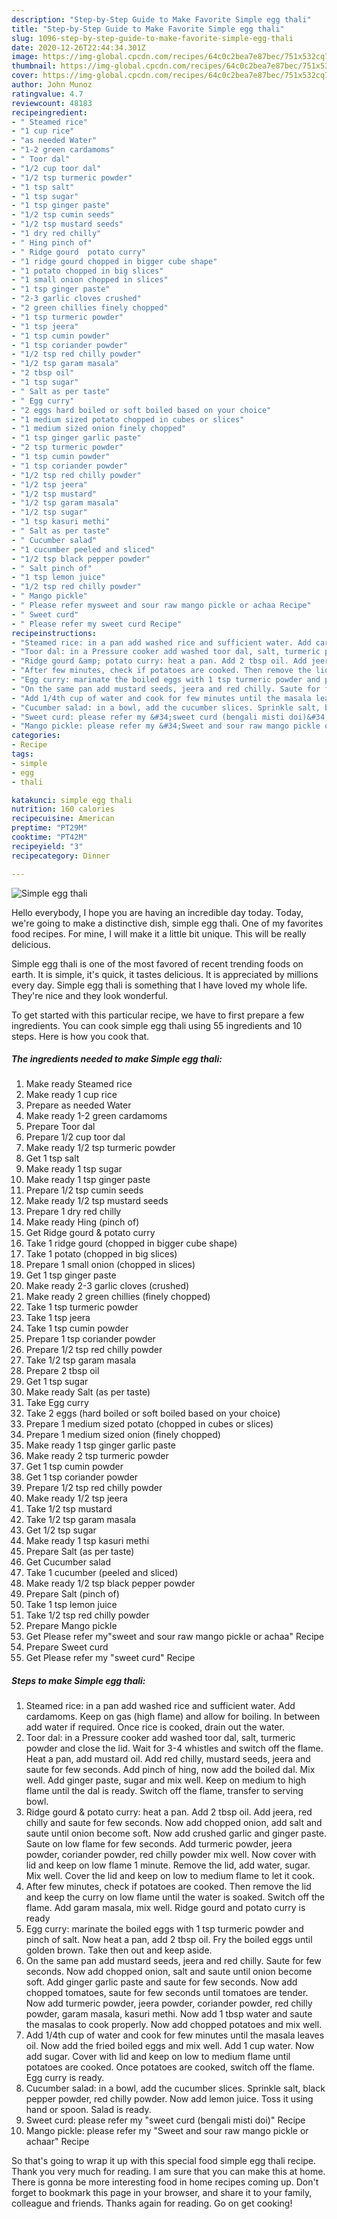 ```yaml
---
description: "Step-by-Step Guide to Make Favorite Simple egg thali"
title: "Step-by-Step Guide to Make Favorite Simple egg thali"
slug: 1096-step-by-step-guide-to-make-favorite-simple-egg-thali
date: 2020-12-26T22:44:34.301Z
image: https://img-global.cpcdn.com/recipes/64c0c2bea7e87bec/751x532cq70/simple-egg-thali-recipe-main-photo.jpg
thumbnail: https://img-global.cpcdn.com/recipes/64c0c2bea7e87bec/751x532cq70/simple-egg-thali-recipe-main-photo.jpg
cover: https://img-global.cpcdn.com/recipes/64c0c2bea7e87bec/751x532cq70/simple-egg-thali-recipe-main-photo.jpg
author: John Munoz
ratingvalue: 4.7
reviewcount: 48183
recipeingredient:
- " Steamed rice"
- "1 cup rice"
- "as needed Water"
- "1-2 green cardamoms"
- " Toor dal"
- "1/2 cup toor dal"
- "1/2 tsp turmeric powder"
- "1 tsp salt"
- "1 tsp sugar"
- "1 tsp ginger paste"
- "1/2 tsp cumin seeds"
- "1/2 tsp mustard seeds"
- "1 dry red chilly"
- " Hing pinch of"
- " Ridge gourd  potato curry"
- "1 ridge gourd chopped in bigger cube shape"
- "1 potato chopped in big slices"
- "1 small onion chopped in slices"
- "1 tsp ginger paste"
- "2-3 garlic cloves crushed"
- "2 green chillies finely chopped"
- "1 tsp turmeric powder"
- "1 tsp jeera"
- "1 tsp cumin powder"
- "1 tsp coriander powder"
- "1/2 tsp red chilly powder"
- "1/2 tsp garam masala"
- "2 tbsp oil"
- "1 tsp sugar"
- " Salt as per taste"
- " Egg curry"
- "2 eggs hard boiled or soft boiled based on your choice"
- "1 medium sized potato chopped in cubes or slices"
- "1 medium sized onion finely chopped"
- "1 tsp ginger garlic paste"
- "2 tsp turmeric powder"
- "1 tsp cumin powder"
- "1 tsp coriander powder"
- "1/2 tsp red chilly powder"
- "1/2 tsp jeera"
- "1/2 tsp mustard"
- "1/2 tsp garam masala"
- "1/2 tsp sugar"
- "1 tsp kasuri methi"
- " Salt as per taste"
- " Cucumber salad"
- "1 cucumber peeled and sliced"
- "1/2 tsp black pepper powder"
- " Salt pinch of"
- "1 tsp lemon juice"
- "1/2 tsp red chilly powder"
- " Mango pickle"
- " Please refer mysweet and sour raw mango pickle or achaa Recipe"
- " Sweet curd"
- " Please refer my sweet curd Recipe"
recipeinstructions:
- "Steamed rice: in a pan add washed rice and sufficient water. Add cardamoms. Keep on gas (high flame) and allow for boiling. In between add water if required. Once rice is cooked, drain out the water."
- "Toor dal: in a Pressure cooker add washed toor dal, salt, turmeric powder and close the lid. Wait for 3-4 whistles and switch off the flame. Heat a pan, add mustard oil. Add red chilly, mustard seeds, jeera and saute for few seconds. Add pinch of hing, now add the boiled dal. Mix well. Add ginger paste, sugar and mix well. Keep on medium to high flame until the dal is ready. Switch off the flame, transfer to serving bowl."
- "Ridge gourd &amp; potato curry: heat a pan. Add 2 tbsp oil. Add jeera, red chilly and saute for few seconds. Now add chopped onion, add salt and saute until onion become soft. Now add crushed garlic and ginger paste. Saute on low flame for few seconds. Add turmeric powder, jeera powder, coriander powder, red chilly powder mix well. Now cover with lid and keep on low flame 1 minute. Remove the lid, add water, sugar. Mix well. Cover the lid and keep on low to medium flame to let it cook."
- "After few minutes, check if potatoes are cooked. Then remove the lid and keep the curry on low flame until the water is soaked. Switch off the flame. Add garam masala, mix well. Ridge gourd and potato curry is ready"
- "Egg curry: marinate the boiled eggs with 1 tsp turmeric powder and pinch of salt. Now heat a pan, add 2 tbsp oil. Fry the boiled eggs until golden brown. Take then out and keep aside."
- "On the same pan add mustard seeds, jeera and red chilly. Saute for few seconds. Now add chopped onion, salt and saute until onion become soft. Add ginger garlic paste and saute for few seconds. Now add chopped tomatoes, saute for few seconds until tomatoes are tender. Now add turmeric powder, jeera powder, coriander powder, red chilly powder, garam masala, kasuri methi. Now add 1 tbsp water and saute the masalas to cook properly. Now add chopped potatoes and mix well."
- "Add 1/4th cup of water and cook for few minutes until the masala leaves oil. Now add the fried boiled eggs and mix well. Add 1 cup water. Now add sugar. Cover with lid and keep on low to medium flame until potatoes are cooked. Once potatoes are cooked, switch off the flame. Egg curry is ready."
- "Cucumber salad: in a bowl, add the cucumber slices. Sprinkle salt, black pepper powder, red chilly powder. Now add lemon juice. Toss it using hand or spoon. Salad is ready."
- "Sweet curd: please refer my &#34;sweet curd (bengali misti doi)&#34; Recipe"
- "Mango pickle: please refer my &#34;Sweet and sour raw mango pickle or achaar&#34; Recipe"
categories:
- Recipe
tags:
- simple
- egg
- thali

katakunci: simple egg thali 
nutrition: 160 calories
recipecuisine: American
preptime: "PT29M"
cooktime: "PT42M"
recipeyield: "3"
recipecategory: Dinner

---
```



![Simple egg thali](https://img-global.cpcdn.com/recipes/64c0c2bea7e87bec/751x532cq70/simple-egg-thali-recipe-main-photo.jpg)

Hello everybody, I hope you are having an incredible day today. Today, we're going to make a distinctive dish, simple egg thali. One of my favorites food recipes. For mine, I will make it a little bit unique. This will be really delicious.

Simple egg thali is one of the most favored of recent trending foods on earth. It is simple, it's quick, it tastes delicious. It is appreciated by millions every day. Simple egg thali is something that I have loved my whole life. They're nice and they look wonderful.




To get started with this particular recipe, we have to first prepare a few ingredients. You can cook simple egg thali using 55 ingredients and 10 steps. Here is how you cook that.

<!--inarticleads1-->

##### The ingredients needed to make Simple egg thali:

1. Make ready  Steamed rice
1. Make ready 1 cup rice
1. Prepare as needed Water
1. Make ready 1-2 green cardamoms
1. Prepare  Toor dal
1. Prepare 1/2 cup toor dal
1. Make ready 1/2 tsp turmeric powder
1. Get 1 tsp salt
1. Make ready 1 tsp sugar
1. Make ready 1 tsp ginger paste
1. Prepare 1/2 tsp cumin seeds
1. Make ready 1/2 tsp mustard seeds
1. Prepare 1 dry red chilly
1. Make ready  Hing (pinch of)
1. Get  Ridge gourd &amp; potato curry
1. Take 1 ridge gourd (chopped in bigger cube shape)
1. Take 1 potato (chopped in big slices)
1. Prepare 1 small onion (chopped in slices)
1. Get 1 tsp ginger paste
1. Make ready 2-3 garlic cloves (crushed)
1. Make ready 2 green chillies (finely chopped)
1. Take 1 tsp turmeric powder
1. Take 1 tsp jeera
1. Take 1 tsp cumin powder
1. Prepare 1 tsp coriander powder
1. Prepare 1/2 tsp red chilly powder
1. Take 1/2 tsp garam masala
1. Prepare 2 tbsp oil
1. Get 1 tsp sugar
1. Make ready  Salt (as per taste)
1. Take  Egg curry
1. Take 2 eggs (hard boiled or soft boiled based on your choice)
1. Prepare 1 medium sized potato (chopped in cubes or slices)
1. Prepare 1 medium sized onion (finely chopped)
1. Make ready 1 tsp ginger garlic paste
1. Make ready 2 tsp turmeric powder
1. Get 1 tsp cumin powder
1. Get 1 tsp coriander powder
1. Prepare 1/2 tsp red chilly powder
1. Make ready 1/2 tsp jeera
1. Take 1/2 tsp mustard
1. Take 1/2 tsp garam masala
1. Get 1/2 tsp sugar
1. Make ready 1 tsp kasuri methi
1. Prepare  Salt (as per taste)
1. Get  Cucumber salad
1. Take 1 cucumber (peeled and sliced)
1. Make ready 1/2 tsp black pepper powder
1. Prepare  Salt (pinch of)
1. Take 1 tsp lemon juice
1. Take 1/2 tsp red chilly powder
1. Prepare  Mango pickle
1. Get  Please refer my&#34;sweet and sour raw mango pickle or achaa&#34; Recipe
1. Prepare  Sweet curd
1. Get  Please refer my &#34;sweet curd&#34; Recipe




<!--inarticleads2-->

##### Steps to make Simple egg thali:

1. Steamed rice: in a pan add washed rice and sufficient water. Add cardamoms. Keep on gas (high flame) and allow for boiling. In between add water if required. Once rice is cooked, drain out the water.
1. Toor dal: in a Pressure cooker add washed toor dal, salt, turmeric powder and close the lid. Wait for 3-4 whistles and switch off the flame. Heat a pan, add mustard oil. Add red chilly, mustard seeds, jeera and saute for few seconds. Add pinch of hing, now add the boiled dal. Mix well. Add ginger paste, sugar and mix well. Keep on medium to high flame until the dal is ready. Switch off the flame, transfer to serving bowl.
1. Ridge gourd &amp; potato curry: heat a pan. Add 2 tbsp oil. Add jeera, red chilly and saute for few seconds. Now add chopped onion, add salt and saute until onion become soft. Now add crushed garlic and ginger paste. Saute on low flame for few seconds. Add turmeric powder, jeera powder, coriander powder, red chilly powder mix well. Now cover with lid and keep on low flame 1 minute. Remove the lid, add water, sugar. Mix well. Cover the lid and keep on low to medium flame to let it cook.
1. After few minutes, check if potatoes are cooked. Then remove the lid and keep the curry on low flame until the water is soaked. Switch off the flame. Add garam masala, mix well. Ridge gourd and potato curry is ready
1. Egg curry: marinate the boiled eggs with 1 tsp turmeric powder and pinch of salt. Now heat a pan, add 2 tbsp oil. Fry the boiled eggs until golden brown. Take then out and keep aside.
1. On the same pan add mustard seeds, jeera and red chilly. Saute for few seconds. Now add chopped onion, salt and saute until onion become soft. Add ginger garlic paste and saute for few seconds. Now add chopped tomatoes, saute for few seconds until tomatoes are tender. Now add turmeric powder, jeera powder, coriander powder, red chilly powder, garam masala, kasuri methi. Now add 1 tbsp water and saute the masalas to cook properly. Now add chopped potatoes and mix well.
1. Add 1/4th cup of water and cook for few minutes until the masala leaves oil. Now add the fried boiled eggs and mix well. Add 1 cup water. Now add sugar. Cover with lid and keep on low to medium flame until potatoes are cooked. Once potatoes are cooked, switch off the flame. Egg curry is ready.
1. Cucumber salad: in a bowl, add the cucumber slices. Sprinkle salt, black pepper powder, red chilly powder. Now add lemon juice. Toss it using hand or spoon. Salad is ready.
1. Sweet curd: please refer my &#34;sweet curd (bengali misti doi)&#34; Recipe
1. Mango pickle: please refer my &#34;Sweet and sour raw mango pickle or achaar&#34; Recipe




So that's going to wrap it up with this special food simple egg thali recipe. Thank you very much for reading. I am sure that you can make this at home. There is gonna be more interesting food in home recipes coming up. Don't forget to bookmark this page in your browser, and share it to your family, colleague and friends. Thanks again for reading. Go on get cooking!
